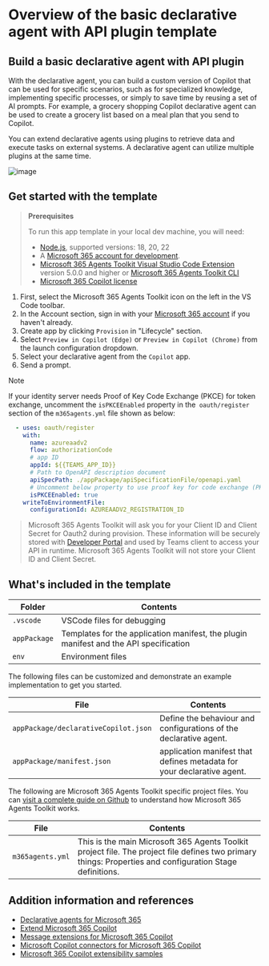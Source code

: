 # Overview of the basic declarative agent with API plugin template

## Build a basic declarative agent with API plugin

With the declarative agent, you can build a custom version of Copilot that can be used for specific scenarios, such as for specialized knowledge, implementing specific processes, or simply to save time by reusing a set of AI prompts. For example, a grocery shopping Copilot declarative agent can be used to create a grocery list based on a meal plan that you send to Copilot.

You can extend declarative agents using plugins to retrieve data and execute tasks on external systems. A declarative agent can utilize multiple plugins at the same time.

![image](https://github.com/user-attachments/assets/9939972e-0449-410c-b237-d9d748cd6628)


## Get started with the template

> **Prerequisites**
>
> To run this app template in your local dev machine, you will need:
>
> - [Node.js](https://nodejs.org/), supported versions: 18, 20, 22
> - A [Microsoft 365 account for development](https://docs.microsoft.com/microsoftteams/platform/toolkit/accounts).
> - [Microsoft 365 Agents Toolkit Visual Studio Code Extension](https://aka.ms/teams-toolkit) version 5.0.0 and higher or [Microsoft 365 Agents Toolkit CLI](https://aka.ms/teamsfx-toolkit-cli)
> - [Microsoft 365 Copilot license](https://learn.microsoft.com/microsoft-365-copilot/extensibility/prerequisites#prerequisites)

1. First, select the Microsoft 365 Agents Toolkit icon on the left in the VS Code toolbar.
2. In the Account section, sign in with your [Microsoft 365 account](https://docs.microsoft.com/microsoftteams/platform/toolkit/accounts) if you haven't already.
3. Create app by clicking `Provision` in "Lifecycle" section.
4. Select `Preview in Copilot (Edge)` or `Preview in Copilot (Chrome)` from the launch configuration dropdown.
5. Select your declarative agent from the `Copilot` app.
6. Send a prompt.


> [!NOTE]
> If your identity server needs Proof of Key Code Exchange (PKCE) for token exchange, uncomment the `isPKCEEnabled` property in the` oauth/register` section of the `m365agents.yml` file shown as below:
```yaml
  - uses: oauth/register
    with:
      name: azureaadv2
      flow: authorizationCode
      # app ID
      appId: ${{TEAMS_APP_ID}}
      # Path to OpenAPI description document
      apiSpecPath: ./appPackage/apiSpecificationFile/openapi.yaml
      # Uncomment below property to use proof key for code exchange (PKCE)
      isPKCEEnabled: true
    writeToEnvironmentFile:
      configurationId: AZUREAADV2_REGISTRATION_ID
```
> Microsoft 365 Agents Toolkit will ask you for your Client ID and Client Secret for Oauth2 during provision. These information will be securely stored with [Developer Portal](https://dev.teams.microsoft.com/home) and used by Teams client to access your API in runtime. Microsoft 365 Agents Toolkit will not store your Client ID and Client Secret.

## What's included in the template

| Folder       | Contents                                     |
| ------------ | -------------------------------------------- |
| `.vscode`    | VSCode files for debugging                   |
| `appPackage` | Templates for the application manifest, the plugin manifest and the API specification |
| `env`        | Environment files                            |

The following files can be customized and demonstrate an example implementation to get you started.

| File                                 | Contents                                                                       |
| ------------------------------------ | ------------------------------------------------------------------------------ |
| `appPackage/declarativeCopilot.json` | Define the behaviour and configurations of the declarative agent.            |
| `appPackage/manifest.json`           | application manifest that defines metadata for your declarative agent. |

The following are Microsoft 365 Agents Toolkit specific project files. You can [visit a complete guide on Github](https://github.com/OfficeDev/TeamsFx/wiki/Teams-Toolkit-Visual-Studio-Code-v5-Guide#overview) to understand how Microsoft 365 Agents Toolkit works.

| File                 | Contents                                                                                                                                  |
| -------------------- | ----------------------------------------------------------------------------------------------------------------------------------------- |
| `m365agents.yml`       | This is the main Microsoft 365 Agents Toolkit project file. The project file defines two primary things: Properties and configuration Stage definitions. |

## Addition information and references

- [Declarative agents for Microsoft 365](https://aka.ms/teams-toolkit-declarative-agent)
- [Extend Microsoft 365 Copilot](https://aka.ms/teamsfx-copilot-plugin)
- [Message extensions for Microsoft 365 Copilot](https://learn.microsoft.com/microsoft-365-copilot/extensibility/overview-message-extension-bot)
- [Microsoft Copilot connectors for Microsoft 365 Copilot](https://learn.microsoft.com/microsoft-365-copilot/extensibility/overview-graph-connector)
- [Microsoft 365 Copilot extensibility samples](https://learn.microsoft.com/microsoft-365-copilot/extensibility/samples)